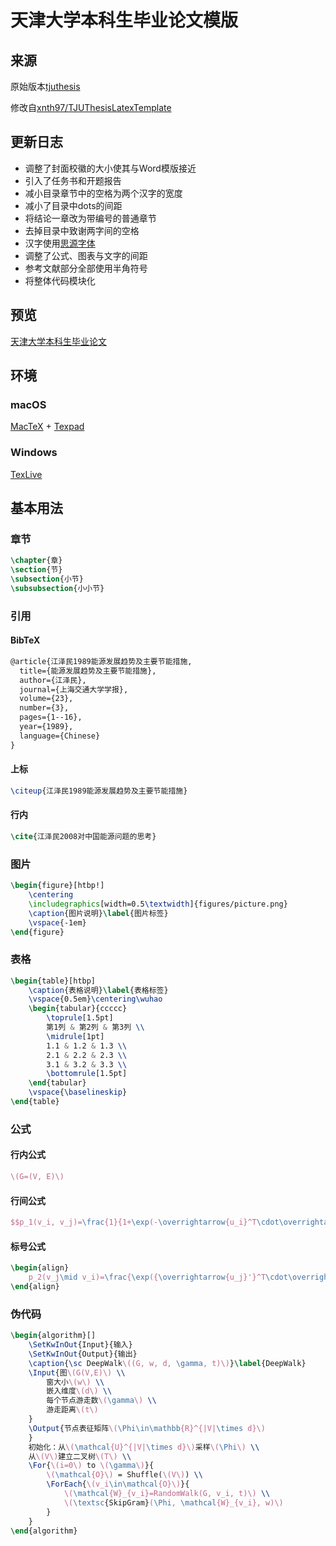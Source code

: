 # 天津大学本科生毕业论文模版
## 来源
原始版本[tjuthesis](https://code.google.com/archive/p/tjuthesis/)

修改自[xnth97/TJUThesisLatexTemplate](https://github.com/xnth97/TJUThesisLatexTemplate)

## 更新日志
+ 调整了封面校徽的大小使其与Word模版接近
+ 引入了任务书和开题报告
+ 减小目录章节中的空格为两个汉字的宽度
+ 减小了目录中dots的间距
+ 将结论一章改为带编号的普通章节
+ 去掉目录中致谢两字间的空格
+ 汉字使用[思源字体](https://source.typekit.com/source-han-serif/cn/)
+ 调整了公式、图表与文字的间距
+ 参考文献部分全部使用半角符号
+ 将整体代码模块化

## 预览
[天津大学本科生毕业论文](https://github.com/liangzhenduo0608/TJU-thesis-template/blob/master/main.pdf)

## 环境
### macOS
[MacTeX](https://www.tug.org/mactex/) + [Texpad](https://www.texpad.com/)

### Windows
[TexLive](https://www.tug.org/texlive/)

## 基本用法
### 章节
```tex
\chapter{章}
\section{节}
\subsection{小节}
\subsubsection{小小节}
```

### 引用
#### BibTeX
```tex
@article{江泽民1989能源发展趋势及主要节能措施,
  title={能源发展趋势及主要节能措施},
  author={江泽民},
  journal={上海交通大学学报},
  volume={23},
  number={3},
  pages={1--16},
  year={1989},
  language={Chinese}
}
```

#### 上标
```tex
\citeup{江泽民1989能源发展趋势及主要节能措施}
```

#### 行内
```tex
\cite{江泽民2008对中国能源问题的思考}
```

### 图片
```tex
\begin{figure}[htbp!]
	\centering
	\includegraphics[width=0.5\textwidth]{figures/picture.png}
	\caption{图片说明}\label{图片标签}
	\vspace{-1em}
\end{figure}
```

### 表格
```tex
\begin{table}[htbp]
	\caption{表格说明}\label{表格标签}
	\vspace{0.5em}\centering\wuhao
	\begin{tabular}{ccccc}
		\toprule[1.5pt]
		第1列 & 第2列 & 第3列 \\
		\midrule[1pt]
		1.1 & 1.2 & 1.3 \\
		2.1 & 2.2 & 2.3 \\
		3.1 & 3.2 & 3.3 \\
		\bottomrule[1.5pt]
	\end{tabular}
	\vspace{\baselineskip}
\end{table}
```

### 公式
#### 行内公式
```tex
\(G=(V, E)\)
```
#### 行间公式
```tex
$$p_1(v_i, v_j)=\frac{1}{1+\exp(-\overrightarrow{u_i}^T\cdot\overrightarrow{u_j})}$$
```
#### 标号公式
```tex
\begin{align}
	p_2(v_j\mid v_i)=\frac{\exp({\overrightarrow{u_j}'}^T\cdot\overrightarrow{u_i})}{\sum_{k=1}^{|V|}\exp({\overrightarrow{u_k}'^T\cdot\overrightarrow{u_i})}}\label{p2}
\end{align}
```

### 伪代码
```tex
\begin{algorithm}[]
	\SetKwInOut{Input}{输入}
	\SetKwInOut{Output}{输出}
	\caption{\sc DeepWalk\((G, w, d, \gamma, t)\)}\label{DeepWalk}
    \Input{图\(G(V,E)\) \\
    	窗大小\(w\) \\
    	嵌入维度\(d\) \\
    	每个节点游走数\(\gamma\) \\
    	游走距离\(t\)
    }
    \Output{节点表征矩阵\(\Phi\in\mathbb{R}^{|V|\times d}\)
    }
    初始化：从\(\mathcal{U}^{|V|\times d}\)采样\(\Phi\) \\
    从\(V\)建立二叉树\(T\) \\
	\For{\(i=0\) to \(\gamma\)}{
    	\(\mathcal{O}\) = Shuffle(\(V\)) \\
    	\ForEach{\(v_i\in\mathcal{O}\)}{
    		\(\mathcal{W}_{v_i}=RandomWalk(G, v_i, t)\) \\
    		\(\textsc{SkipGram}(\Phi, \mathcal{W}_{v_i}, w)\)
		}
	}
\end{algorithm}
```
